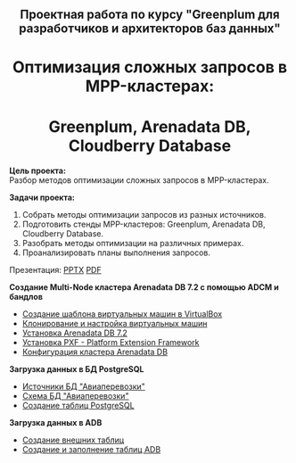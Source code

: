## <div align="center"> Проектная работа по курсу "Greenplum для разработчиков и архитекторов баз данных" <div align="center"> ##
   
# <div align="center"> Оптимизация сложных запросов в MPP-кластерах: </div> #
# <div align="center"> Greenplum, Arenadata DB, Cloudberry Database </div> #
   
**Цель проекта:**   
Разбор методов оптимизации сложных запросов в MPP-кластерах.   
   
**Задачи проекта:**   
1. Собрать методы оптимизации запросов из разных источников.   
2. Подготовить стенды MPP-кластеров: Greenplum, Arenadata DB, Cloudberry Database.   
3. Разобрать методы оптимизации на различных примерах.  
4. Проанализировать планы выполнения запросов.   

Презентация: [PPTX](Project_Optimization.pptx) [PDF](Project_Optimization.pdf)   

**Создание Multi-Node кластера Arenadata DB 7.2 с помощью ADCM и бандлов**   
* [Создание шаблона виртуальных машин в VirtualBox](VMTemplate.md)   
* [Клонирование и настройка виртуальных машин](VMClone.md)   
* [Установка Arenadata DB 7.2](InstallArenadata7.2.md)   
* [Установка PXF - Platform Extension Framework](Install_PXF.md)
* [Конфигурация кластера Arenadata DB](arenadata_config.md)   

**Загрузка данных в БД PostgreSQL**   
* [Источники БД "Авиаперевозки"](air_db.md)
* [Схема БД "Авиаперевозки"](air_db_schema.jpg) 
* [Создание таблиц PostgreSQL](create_Postgres_tables.sql)   
   
**Загрузка данных в ADB**   
* [Создание внешних таблиц](create_ext_tables.sql)   
* [Создание и заполнение таблиц ADB](create_adb_tables.sql)   


